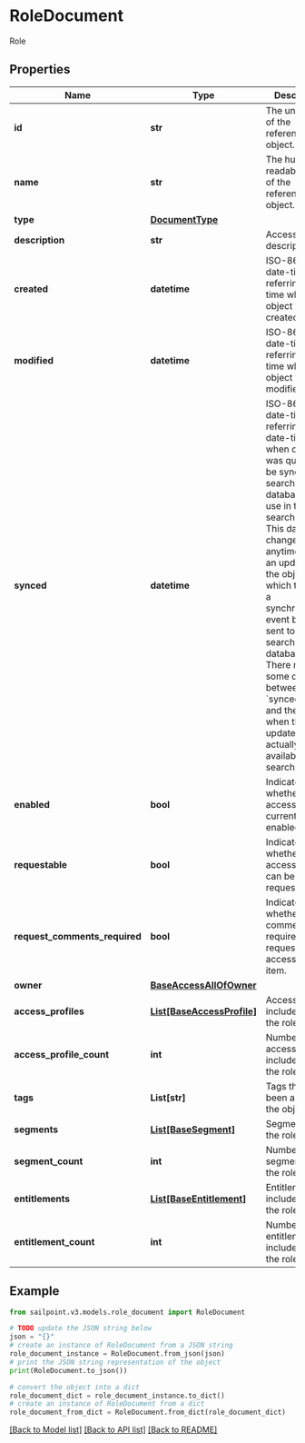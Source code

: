 # RoleDocument

Role

## Properties

Name | Type | Description | Notes
------------ | ------------- | ------------- | -------------
**id** | **str** | The unique ID of the referenced object. | 
**name** | **str** | The human readable name of the referenced object. | 
**type** | [**DocumentType**](DocumentType.md) |  | 
**description** | **str** | Access item&#39;s description. | [optional] 
**created** | **datetime** | ISO-8601 date-time referring to the time when the object was created. | [optional] 
**modified** | **datetime** | ISO-8601 date-time referring to the time when the object was last modified. | [optional] 
**synced** | **datetime** | ISO-8601 date-time referring to the date-time when object was queued to be synced into search database for use in the search API.   This date-time changes anytime there is an update to the object, which triggers a synchronization event being sent to the search database.  There may be some delay between the &#x60;synced&#x60; time and the time when the updated data is actually available in the search API.  | [optional] 
**enabled** | **bool** | Indicates whether the access item is currently enabled. | [optional] [default to False]
**requestable** | **bool** | Indicates whether the access item can be requested. | [optional] [default to True]
**request_comments_required** | **bool** | Indicates whether comments are required for requests to access the item. | [optional] [default to False]
**owner** | [**BaseAccessAllOfOwner**](BaseAccessAllOfOwner.md) |  | [optional] 
**access_profiles** | [**List[BaseAccessProfile]**](BaseAccessProfile.md) | Access profiles included with the role. | [optional] 
**access_profile_count** | **int** | Number of access profiles included with the role. | [optional] 
**tags** | **List[str]** | Tags that have been applied to the object. | [optional] 
**segments** | [**List[BaseSegment]**](BaseSegment.md) | Segments with the role. | [optional] 
**segment_count** | **int** | Number of segments with the role. | [optional] 
**entitlements** | [**List[BaseEntitlement]**](BaseEntitlement.md) | Entitlements included with the role. | [optional] 
**entitlement_count** | **int** | Number of entitlements included with the role. | [optional] 

## Example

```python
from sailpoint.v3.models.role_document import RoleDocument

# TODO update the JSON string below
json = "{}"
# create an instance of RoleDocument from a JSON string
role_document_instance = RoleDocument.from_json(json)
# print the JSON string representation of the object
print(RoleDocument.to_json())

# convert the object into a dict
role_document_dict = role_document_instance.to_dict()
# create an instance of RoleDocument from a dict
role_document_from_dict = RoleDocument.from_dict(role_document_dict)
```
[[Back to Model list]](../README.md#documentation-for-models) [[Back to API list]](../README.md#documentation-for-api-endpoints) [[Back to README]](../README.md)


